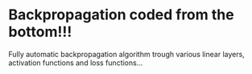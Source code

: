 # Backpropagation coded from the bottom!!! 

Fully automatic backpropagation algorithm trough various linear layers, activation functions and loss functions... 
